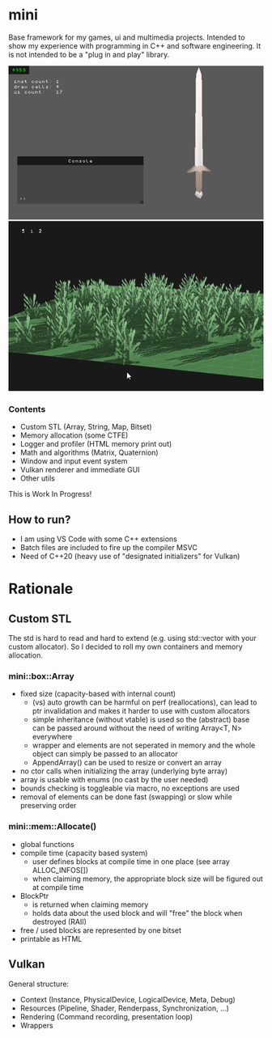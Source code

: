 # mini
Base framework for my games, ui and multimedia projects. 
Intended to show my experience with programming in C++ and software engineering.
It is not intended to be a "plug in and play" library. 

![](media/progress/2020_07_14_customImport.gif)
![](media/progress/2020_01_23_grassMoving.gif)

### Contents
- Custom STL (Array, String, Map, Bitset)
- Memory allocation (some CTFE)
- Logger and profiler (HTML memory print out)
- Math and algorithms (Matrix, Quaternion)
- Window and input event system
- Vulkan renderer and immediate GUI
- Other utils

This is Work In Progress! 


## How to run?
- I am using VS Code with some C++ extensions
- Batch files are included to fire up the compiler MSVC
- Need of C++20 (heavy use of "designated initializers" for Vulkan)


# Rationale

## Custom STL
The std is hard to read and hard to extend (e.g. using std::vector with your custom allocator).
So I decided to roll my own containers and memory allocation.

### mini::box::Array
- fixed size (capacity-based with internal count)
	- (vs) auto growth can be harmful on perf (reallocations), can lead to ptr invalidation and makes it harder to use with custom allocators
	- simple inheritance (without vtable) is used so the (abstract) base can be passed around without the need of writing Array<T, N> everywhere
	- wrapper and elements are not seperated in memory and the whole object can simply be passed to an allocator
	- AppendArray() can be used to resize or convert an array 
- no ctor calls when initializing the array (underlying byte array)
- array is usable with enums (no cast by the user needed)
- bounds checking is toggleable via macro, no exceptions are used
- removal of elements can be done fast (swapping) or slow while preserving order

### mini::mem::Allocate()
- global functions
- compile time (capacity based system)
    - user defines blocks at compile time in one place (see array ALLOC_INFOS[])
    - when claiming memory, the appropriate block size will be figured out at compile time
- BlockPtr
    - is returned when claiming memory
    - holds data about the used block and will "free" the block when destroyed (RAII)
- free / used blocks are represented by one bitset
- printable as HTML


## Vulkan
General structure:
- Context   (Instance, PhysicalDevice, LogicalDevice, Meta, Debug)
- Resources (Pipeline, Shader, Renderpass, Synchronization, ...)
- Rendering (Command recording, presentation loop)
- Wrappers 
